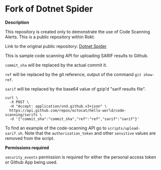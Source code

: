 # Fork of Dotnet Spider

**Description**

This repository is created only to demonstrate the use of Code Scanning Alerts. This is a public repository within Rokt. 

Link to the original public repository: [Dotnet Spider](https://github.com/dotnetcore/DotnetSpider)

This is sample code scanning API for uploading SARIF results to Github.

```commit_sha``` will be replaced by the actual commit it.

```ref``` will be replaced by the git reference, output of the command ```git show-ref```. 

```sarif``` will be replaced by the base64 value of gzip'd "sarif results file".

```
curl \
  -X POST \
  -H "Accept: application/vnd.github.v3+json" \
  https://api.github.com/repos/octocat/hello-world/code-scanning/sarifs \
  -d '{"commit_sha":"commit_sha","ref":"ref","sarif":"sarif"}'

```

To find an example of the code-scanning API go to ```scripts/upload-sarif.sh```. Note that the ```authorization_token``` and other ```sensitive``` values are removed from the script. 

**Permissions required**

```security_events``` permission is required for either the personal access token or Github App being used. 
